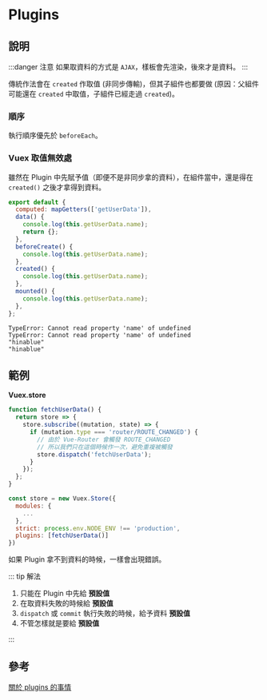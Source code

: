 # Plugins

## 說明

:::danger 注意
如果取資料的方式是 `AJAX`，樣板會先渲染，後來才是資料。
:::

傳統作法會在 `created` 作取值 (非同步傳輸)，但其子組件也都要做 (原因：父組件可能還在 `created` 中取值，子組件已經走過 `created`)。

### 順序

執行順序優先於 `beforeEach`。

### Vuex 取值無效處

雖然在 Plugin 中先賦予值（即便不是非同步拿的資料），在組件當中，還是得在 `created()` 之後才拿得到資料。

```js
export default {
  computed: mapGetters(['getUserData']),
  data() {
    console.log(this.getUserData.name);
    return {};
  },
  beforeCreate() {
    console.log(this.getUserData.name);
  },
  created() {
    console.log(this.getUserData.name);
  },
  mounted() {
    console.log(this.getUserData.name);
  },
};
```

```
TypeError: Cannot read property 'name' of undefined
TypeError: Cannot read property 'name' of undefined
"hinablue"
"hinablue"
```

## 範例

**Vuex.store**

```js
function fetchUserData() {
  return store => {
    store.subscribe((mutation, state) => {
      if (mutation.type === 'router/ROUTE_CHANGED') {
        // 由於 Vue-Router 會觸發 ROUTE_CHANGED
        // 所以我們只在這個時候作一次，避免重複被觸發
        store.dispatch('fetchUserData');
      }
    });
  };
}

const store = new Vuex.Store({
  modules: {
    ...
  },
  strict: process.env.NODE_ENV !== 'production',
  plugins: [fetchUserData()]
})
```

如果 Plugin 拿不到資料的時候，一樣會出現錯誤。

::: tip 解法

1.  只能在 Plugin 中先給 **預設值**
1.  在取資料失敗的時候給 **預設值**
1.  `dispatch` 或 `commit` 執行失敗的時候，給予資料 **預設值**
1.  不管怎樣就是要給 **預設值**

:::

## 參考

[關於 plugins 的事情](https://blog.hinablue.me/vuejs-vuex-2-0-guan-yu-plugins-de-shi-qing/)
